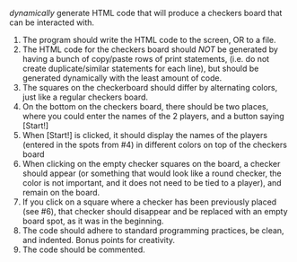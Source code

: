 *dynamically* generate HTML code that will produce a checkers board that can be interacted with.

1) The program should write the HTML code to the screen, OR to a file.
2) The HTML code for the checkers board should *NOT* be generated by having a bunch of copy/paste rows of print statements, (i.e. do not create duplicate/similar statements for each line), but should be generated dynamically with the least amount of code.
3) The squares on the checkerboard should differ by alternating colors, just like a regular checkers board.
4) On the bottom on the checkers board, there should be two places, where you could enter the names of the 2 players, and a button saying [Start!]
5) When [Start!] is clicked, it should display the names of the players (entered in the spots from #4) in different colors on top of the checkers board
6) When clicking on the empty checker squares on the board, a checker should appear (or something that would look like a round checker, the color is not important, and it does not need to be tied to a player), and remain on the board.
7) If you click on a square where a checker has been previously placed (see #6), that checker should disappear and be replaced with an empty board spot, as it was in the beginning.
8) The code should adhere to standard programming practices, be clean, and indented. Bonus points for creativity.
9) The code should be commented.

